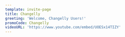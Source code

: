 ```yaml
---
template: invite-page
title: Changelly
greeting: 'Welcome, Changelly Users!'
promoCode: Changelly
videoURL: 'https://www.youtube.com/embed/UOESx14TIZY'
---
```


